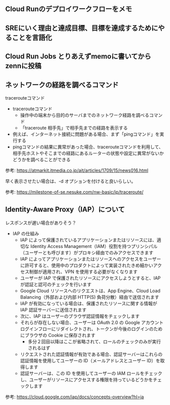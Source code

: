 ## Cloud Runのデプロイワークフローをメモ

## SREにいく理由と達成目標、目標を達成するためにやることを言語化

## Cloud Run Jobs とりあえずmemoに書いてからzennに投稿

## ネットワークの経路を調べるコマンド

tracerouteコマンド

- tracerouteコマンド
    - 操作中の端末から目的のサーバまでのネットワーク経路を調べるコマンド
    - 「traceroute 相手先」で相手先までの経路を表示する
- 例えば、インターネット接続に問題がある場合、まず「pingコマンド」を実行する
- pingコマンドの結果に異常があった場合、tracerouteコマンドを利用して、相手先ホストやそこまでの経路にあるルーターの状態や設定に異常がないかどうかを調べることができる

参考: https://atmarkit.itmedia.co.jp/ait/articles/1709/15/news016.html

早く表示させたい場合は、-d オプションを付けると良いらしい。

参考: https://milestone-of-se.nesuke.com/nw-basic/ip/traceroute/

## Identity-Aware Proxy（IAP）について

レスポンスが遅い場合がありそう？

- IAP の仕組み
    - IAP によって保護されているアプリケーションまたはリソースには、適切な Identity Access Management（IAM）役割を持つプリンシパル（ユーザーとも呼びます）がプロキシ経由でのみアクセスできます
    - IAP によってアプリケーションまたはリソースへのアクセスをユーザーに許可すると、使用中のプロダクトによって実装されたきめ細かいアクセス制御が適用され、VPN を使用する必要がなくなります
    - ユーザーが IAP で保護されたリソースにアクセスしようとすると、IAP が認証と認可のチェックを行います
    - Google Cloud リソースへのリクエストは、App Engine、Cloud Load Balancing（外部および内部 HTTP(S) 負荷分散）経由で送信されます
    - IAP が有効になっている場合は、保護されたリソースに関する情報が IAP 認証サーバーに送信されます
    - 次に、IAP はユーザーのブラウザ認証情報をチェックします
    - それらが存在しない場合、ユーザーは OAuth 2.0 の Google アカウント ログインフローにリダイレクトされ、トークンが今後のログインのためにブラウザの Cookie に保存されます
        - 多分２回目以降はここが省略されて、ロールのチェックのみが実行されるはず
    - リクエストされた認証情報が有効である場合、認証サーバーはこれらの認証情報を使用してユーザーの ID（メールアドレスとユーザー ID）を取得します
    - 認証サーバーは、この ID を使用してユーザーの IAM ロールをチェックし、ユーザーがリソースにアクセスする権限を持っているどうかをチェックします

参考: https://cloud.google.com/iap/docs/concepts-overview?hl=ja
